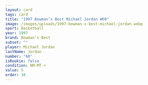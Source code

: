 ```yaml
---
layout: card
tags: card
title: "1997 Bowman’s Best Michael Jordan #60"
image: /images/uploads/1997-bowman-s-best-michael-jordan.webp
sport: Basketball
year: 1997
brand: Bowman’s Best
subset: ""
player: Michael Jordan
lastName: Jordan
number: "60"
isRookie: false
condition: NM-MT +
value: 5
order: 10
---
```


